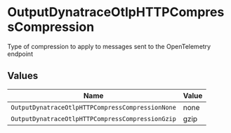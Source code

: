# OutputDynatraceOtlpHTTPCompressCompression

Type of compression to apply to messages sent to the OpenTelemetry endpoint


## Values

| Name                                             | Value                                            |
| ------------------------------------------------ | ------------------------------------------------ |
| `OutputDynatraceOtlpHTTPCompressCompressionNone` | none                                             |
| `OutputDynatraceOtlpHTTPCompressCompressionGzip` | gzip                                             |